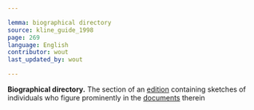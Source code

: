 ```yaml
---

lemma: biographical directory
source: kline_guide_1998
page: 269
language: English
contributor: wout
last_updated_by: wout

---
```


**Biographical directory.** The section of an [edition](editionScholarly.html) containing sketches of individuals who figure prominently in the [documents](document.html) therein
